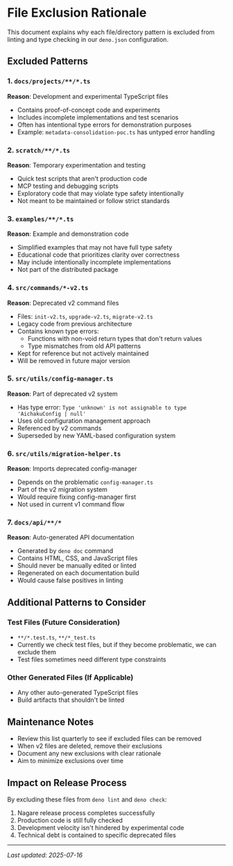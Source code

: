 # File Exclusion Rationale

This document explains why each file/directory pattern is excluded from linting
and type checking in our `deno.json` configuration.

## Excluded Patterns

### 1. `docs/projects/**/*.ts`

**Reason**: Development and experimental TypeScript files

- Contains proof-of-concept code and experiments
- Includes incomplete implementations and test scenarios
- Often has intentional type errors for demonstration purposes
- Example: `metadata-consolidation-poc.ts` has untyped error handling

### 2. `scratch/**/*.ts`

**Reason**: Temporary experimentation and testing

- Quick test scripts that aren't production code
- MCP testing and debugging scripts
- Exploratory code that may violate type safety intentionally
- Not meant to be maintained or follow strict standards

### 3. `examples/**/*.ts`

**Reason**: Example and demonstration code

- Simplified examples that may not have full type safety
- Educational code that prioritizes clarity over correctness
- May include intentionally incomplete implementations
- Not part of the distributed package

### 4. `src/commands/*-v2.ts`

**Reason**: Deprecated v2 command files

- Files: `init-v2.ts`, `upgrade-v2.ts`, `migrate-v2.ts`
- Legacy code from previous architecture
- Contains known type errors:
  - Functions with non-void return types that don't return values
  - Type mismatches from old API patterns
- Kept for reference but not actively maintained
- Will be removed in future major version

### 5. `src/utils/config-manager.ts`

**Reason**: Part of deprecated v2 system

- Has type error:
  `Type 'unknown' is not assignable to type 'AichakuConfig | null'`
- Uses old configuration management approach
- Referenced by v2 commands
- Superseded by new YAML-based configuration system

### 6. `src/utils/migration-helper.ts`

**Reason**: Imports deprecated config-manager

- Depends on the problematic `config-manager.ts`
- Part of the v2 migration system
- Would require fixing config-manager first
- Not used in current v1 command flow

### 7. `docs/api/**/*`

**Reason**: Auto-generated API documentation

- Generated by `deno doc` command
- Contains HTML, CSS, and JavaScript files
- Should never be manually edited or linted
- Regenerated on each documentation build
- Would cause false positives in linting

## Additional Patterns to Consider

### Test Files (Future Consideration)

- `**/*.test.ts`, `**/*_test.ts`
- Currently we check test files, but if they become problematic, we can exclude
  them
- Test files sometimes need different type constraints

### Other Generated Files (If Applicable)

- Any other auto-generated TypeScript files
- Build artifacts that shouldn't be linted

## Maintenance Notes

- Review this list quarterly to see if excluded files can be removed
- When v2 files are deleted, remove their exclusions
- Document any new exclusions with clear rationale
- Aim to minimize exclusions over time

## Impact on Release Process

By excluding these files from `deno lint` and `deno check`:

1. Nagare release process completes successfully
2. Production code is still fully checked
3. Development velocity isn't hindered by experimental code
4. Technical debt is contained to specific deprecated files

---

_Last updated: 2025-07-16_
